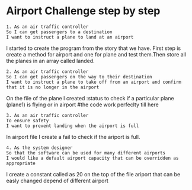 Airport Challenge step by step
==============================

```
1. As an air traffic controller 
So I can get passengers to a destination 
I want to instruct a plane to land at an airport
```

I started to create the program from the story that we have.
First step is create a method for airport and one for plane and test them.Then store all the planes in an array called landed.

```
2. As an air traffic controller 
So I can get passengers on the way to their destination 
I want to instruct a plane to take off from an airport and confirm that it is no longer in the airport
```

On the file of the plane I created :status to check if a particular plane (plane1) is flying or in airport 
#the code work perfeclty till here

```
3. As an air traffic controller 
To ensure safety 
I want to prevent landing when the airport is full 
```

In  airport file I create a fail to check if the ariport is full.

```
4. As the system designer
So that the software can be used for many different airports
I would like a default airport capacity that can be overridden as appropriate
```

I create a constant called as 20 on the top of the file ariport that can be easly changed depend of different airport



